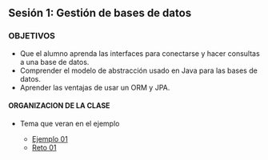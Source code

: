## Sesión 1: Gestión de bases de datos

### OBJETIVOS 

- Que el alumno aprenda las interfaces para conectarse y hacer consultas a una base de datos.
- Comprender el modelo de abstracción usado en Java para las bases de datos.
- Aprender las ventajas de usar un ORM y JPA.

#### ORGANIZACION DE LA CLASE 

- Tema que veran en el ejemplo

	- [Ejemplo 01](Ejemplo-01)
	- [Reto 01](Reto-01)

